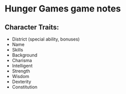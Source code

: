 # Hunger Games game notes

## Character Traits:
- District (special ability, bonuses)
- Name
- Skills
- Background
- Charisma
- Intelligent
- Strength
- Wisdom
- Dexterity
- Constitution
